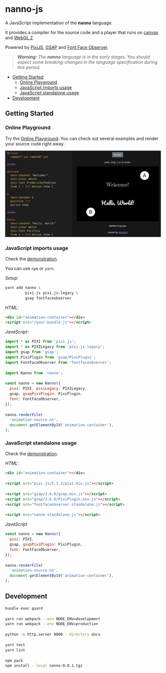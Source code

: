 # nanno-js

A JavaScript implementation of the **nanno** language.

It provides a compiler for the source code and a player that runs on [canvas](https://html.spec.whatwg.org/multipage/canvas.html) and [WebGL 2](https://www.khronos.org/registry/webgl/specs/latest/2.0/).

Powered by [PixiJS](https://www.pixijs.com/), [GSAP](https://greensock.com/gsap/) and [Font Face Observer](https://fontfaceobserver.com/).

> _**Warning:** The **nanno** language is in the early stages. You should expect some breaking-changes in the language specification during this period._

- [Getting Started](#getting-started)
  - [Online Playground](#online-playground)
  - [JavaScript imports usage](#javascript-imports-usage)
  - [JavaScript standalone usage](#javascript-standalone-usage)
- [Development](#development)

## Getting Started

### Online Playground
Try the [Online Playground](https://gbaptista.github.io/nanno-js/playground.html): You can check out several examples and render your source code right away.

![nanno Language Playground](https://raw.githubusercontent.com/gbaptista/nanno-js/main/docs/images/screen.png "nanno Language Playground")

### JavaScript imports usage

Check the [demonstration](https://gbaptista.github.io/nanno-js/demo-import.html).

You can use `npm` or `yarn`.

_Setup:_
```bash
yarn add nanno \
         pixi.js pixi.js-legacy \
         gsap fontfaceobserver
```

_HTML:_
```html
<div id="animation-container"></div>
<script src="/your-bundle.js"></script>
```

_JavaScript:_
```js
import * as PIXI from 'pixi.js';
import * as PIXILegacy from 'pixi.js-legacy';
import gsap from 'gsap';
import PixiPlugin from 'gsap/PixiPlugin';
import FontFaceObserver from 'fontfaceobserver';

import Nanno from 'nanno';

const nanno = new Nanno({
  pixi: PIXI, pixiLegacy: PIXILegacy,
  gsap, gsapPixiPlugin: PixiPlugin,
  font: FontFaceObserver,
});

nanno.renderFile(
  'animation-source.nn',
  document.getElementById('animation-container'),
);
```

### JavaScript standalone usage

Check the [demonstration](https://gbaptista.github.io/nanno-js/demo-standalone.html).

_HTML:_
```html
<div id="animation-container"></div>

<script src="pixi.js/5.1.3/pixi.min.js"></script>

<script src="gsap/3.6.0/gsap.min.js"></script>
<script src="gsap/3.6.0/PixiPlugin.min.js"></script>
<script src="fontfaceobserver.standalone.js"></script>

<script src="nanno-standalone.js"></script>
```

_JavaScript_
```js
const nanno = new Nanno({
  pixi: PIXI,
  gsap, gsapPixiPlugin: PixiPlugin,
  font: FontFaceObserver,
});

nanno.renderFile(
  'animation-source.nn',
  document.getElementById('animation-container'),
);
```

## Development

```bash
bundle exec guard

yarn run webpack --env NODE_ENV=development
yarn run webpack --env NODE_ENV=production

python -m http.server 8000 --directory docs

yarn test
yarn lint

npm pack
npm install --local nanno-0.0.1.tgz
```
